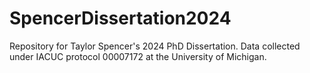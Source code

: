 # SpencerDissertation2024
Repository for Taylor Spencer's 2024 PhD Dissertation. Data collected under IACUC protocol 00007172 at the University of Michigan.
